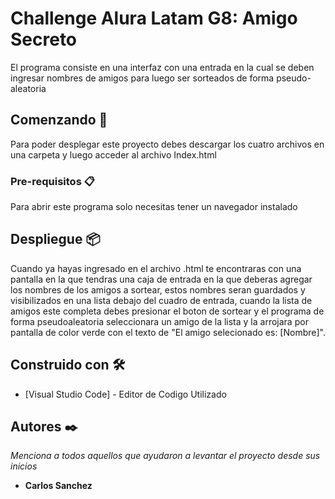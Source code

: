 # Challenge Alura Latam G8: Amigo Secreto
El programa consiste en una interfaz con una entrada en la cual se deben ingresar nombres de amigos para luego ser sorteados de forma pseudo-aleatoria

## Comenzando 🚀

Para poder desplegar este proyecto debes descargar los cuatro archivos en una carpeta y luego acceder al archivo Index.html

### Pre-requisitos 📋

Para abrir este programa solo necesitas tener un navegador instalado

## Despliegue 📦

Cuando ya hayas ingresado en el archivo .html te encontraras con una pantalla en la que tendras una caja de entrada en la que deberas agregar los nombres de los amigos a sortear, estos nombres seran guardados y visibilizados en una lista debajo del cuadro de entrada,
cuando la lista de amigos este completa debes presionar el boton de sortear y el programa de forma pseudoaleatoria seleccionara un amigo de la lista y la arrojara por pantalla de color verde con el texto de "El amigo selecionado es: [Nombre]".

## Construido con 🛠️

* [Visual Studio Code] - Editor de Codigo Utilizado

## Autores ✒️

_Menciona a todos aquellos que ayudaron a levantar el proyecto desde sus inicios_

* **Carlos Sanchez**
